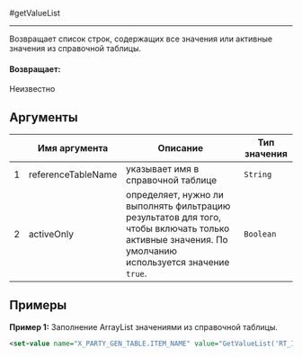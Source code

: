 #getValueList

---

Возвращает список строк, содержащих все значения или активные значения из справочной таблицы.

#### Возвращает:

Неизвестно

## Аргументы

|  | Имя аргумента | Описание | Тип значения |
| --- | --- | --- | --- |
| 1 | referenceTableName | указывает имя в справочной таблице | `String` |
| 2 | activeOnly | определяет, нужно ли выполнять фильтрацию результатов для того, чтобы включать только активные значения. По умолчанию используется значение `true`. | `Boolean` |

## Примеры

**Пример 1:** Заполнение ArrayList значениями из справочной таблицы.
```xml
<set-value name="X_PARTY_GEN_TABLE.ITEM_NAME" value="GetValueList('RT_ITEM_LIST')"/>
```

